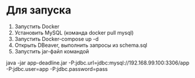 # Для запуска

1. Запустить Docker
2. Установить MySQL (команда docker pull mysql)
3. Запустить Docker-compose up -d
4. Открыть DBeaver, выполнить запросы из schema.sql
5. Запустить jar-файл командой

java -jar app-deadline.jar -P:jdbc.url=jdbc:mysql://192.168.99.100:3306/app -P:jdbc.user=app -P:jdbc.password=pass
